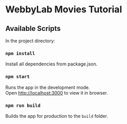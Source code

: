 # WebbyLab Movies Tutorial

## Available Scripts

In the project directory:

### `npm install`

Install all dependencies from package.json.

### `npm start`

Runs the app in the development mode.\
Open [http://localhost:3000](http://localhost:3000) to view it in browser.

### `npm run build`

Builds the app for production to the `build` folder.
